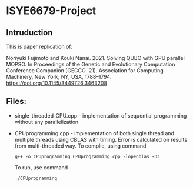 # ISYE6679-Project
## Intruduction
This is paper replication of:

Noriyuki Fujimoto and Kouki Nanai. 2021. Solving QUBO with GPU parallel MOPSO. In Proceedings of the Genetic and Evolutionary Computation Conference Companion (GECCO '21). Association for Computing Machinery, New York, NY, USA, 1788–1794. https://doi.org/10.1145/3449726.3463208



## Files:
- single_threaded_CPU.cpp - implementation of sequential programming without any parallelization


- CPUprogramming.cpp - implementation of both single thread and multiple threads using CBLAS with timing. Error is calculated on results from multi-threaded way.
  To complie, using command 
  ```
  g++ -o CPUprogramming CPUprogramming.cpp -lopenblas -O3
  ```
  To run, use command
  ```
  ./CPUprogramming
  ```

